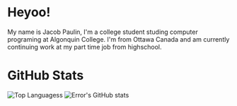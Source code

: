 # Heyoo!
My name is Jacob Paulin, I'm a college student studing computer programing at Algonquin College. 
I'm from Ottawa Canada and am currently continuing work at my part time job from highschool.

# GitHub Stats
![Top Languagess](https://github-readme-stats.vercel.app/api/top-langs/?username=ErrorMessage404&show_icons=true&theme=radical)
![Error's GitHub stats](https://github-readme-stats.vercel.app/api?username=ErrorMessage404&show_icons=true&theme=radical)
